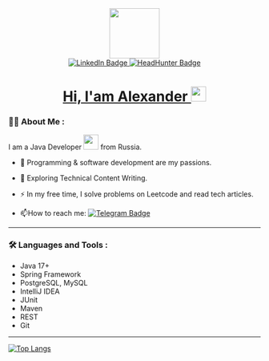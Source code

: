 <div id="header" align="center">
  <img src="https://i.giphy.com/media/v1.Y2lkPTc5MGI3NjExeWMxcnJma3M0dHlmcWgyMndremo3bmZlY3V3eWo1emF6YXowcWh0YSZlcD12MV9pbnRlcm5hbF9naWZfYnlfaWQmY3Q9cw/hu9xj9UtxpoY3oytsh/giphy.gif" width="100"/>
</div>
<div id="badges" align="center">
  <a href="https://www.linkedin.com/in/aleksander-savelyev/">
  <img src="https://img.shields.io/badge/LinkedIn-blue?style=for-the-badge&logo=linkedin&logoColor=white" alt="LinkedIn Badge"/>
  <a/>
   <a href="https://hh.ru/resume/4254a0b3ff0cc8c1fb0039ed1f654e6b51444c">
  <img src="https://img.shields.io/badge/HeadHunter-red?style=for-the-badge&logo=hh&logoColor=black" alt="HeadHunter Badge"/>
</div>
<div id="couner" align="center">
  <img src="https://komarev.com/ghpvc/?username=GroverAs&style=flat-square&color=blue" alt=""/>
  <h1>
  Hi, I'am Alexander
  <img src="https://media.giphy.com/media/hvRJCLFzcasrR4ia7z/giphy.gif" width="30px"/>
  </h1>
  <a/>
</div>

### :man_technologist: About Me :
I am a Java Developer <img src="https://media.giphy.com/media/WUlplcMpOCEmTGBtBW/giphy.gif" width="30"> from Russia.
- :sparkling_heart: Programming & software development are my passions.

- :seedling: Exploring Technical Content Writing.

- :zap: In my free time, I solve problems on Leetcode and read tech articles.

- :mailbox:How to reach me: [![Telegram Badge](https://img.shields.io/badge/Alex_Savelyev-blue?style=flat&logo=Telegram&logoColor=white)](https://t.me/Alex_Savelyev)
---
### :hammer_and_wrench: Languages and Tools :
- Java 17+
- Spring Framework
- PostgreSQL, MySQL
- IntelliJ IDEA
- JUnit
- Maven
- REST
- Git
---
[![Top Langs](https://github-readme-stats.vercel.app/api/top-langs/?username=GroverAs)](https://github.com/anuraghazra/github-readme-stats)

